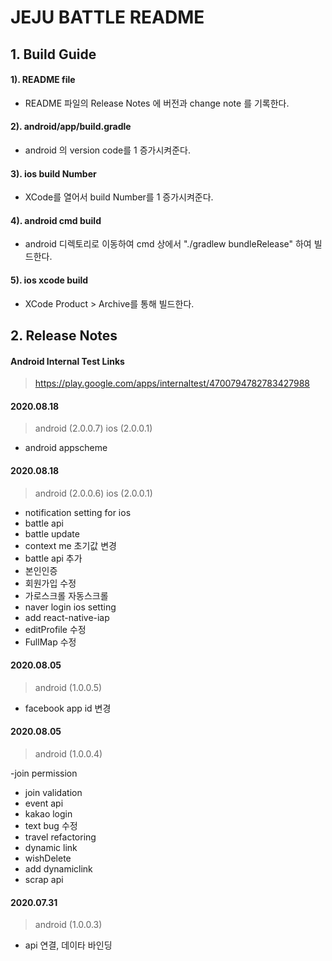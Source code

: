 # JEJU BATTLE README

## 1. Build Guide

#### 1). README file
  - README 파일의 Release Notes 에 버전과 change note 를 기록한다.
#### 2). android/app/build.gradle
  - android 의 version code를 1 증가시켜준다.
#### 3). ios build Number
  - XCode를 열어서 build Number를 1 증가시켜준다.
#### 4). android cmd build
  - android 디렉토리로 이동하여 cmd 상에서 "./gradlew bundleRelease" 하여 빌드한다.
#### 5). ios xcode build
  - XCode Product > Archive를 통해 빌드한다.


## 2. Release Notes

####  Android Internal Test Links
  > https://play.google.com/apps/internaltest/4700794782783427988

####  2020.08.18
  > android (2.0.0.7)
  > ios (2.0.0.1)

  - android appscheme

####  2020.08.18
  > android (2.0.0.6)
  > ios (2.0.0.1)

  - notification setting for ios
  - battle api
  - battle update
  - context me 초기값 변경
  - battle api 추가
  - 본인인증
  - 회원가입 수정
  - 가로스크롤 자동스크롤
  - naver login ios setting
  - add react-native-iap
  - editProfile 수정
  - FullMap 수정


####  2020.08.05
  > android (1.0.0.5)

  - facebook app id 변경

####  2020.08.05
  > android (1.0.0.4)

  -join permission
  - join validation
  - event api
  - kakao login
  - text bug 수정
  - travel refactoring
  - dynamic link
  - wishDelete
  - add dynamiclink
- scrap api

####  2020.07.31
  > android (1.0.0.3)

  - api 연결, 데이타 바인딩